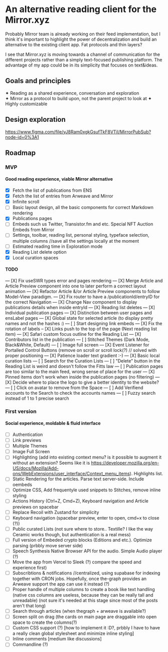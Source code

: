 # An alternative reading client for the Mirror.xyz

Probably Mirror team is already working on their feed implementation, but I think it's important to highlight the power of decentralization and build an alternative to the existing client app. Fat protocols and thin layers?

I see that Mirror.xyz is moving towards a channel of communication for the different projects rather than a simply text-focused publishing platform. The advantage of my app could be in its simplicity that focuses on text&ideas.

## Goals and principles

✦ Reading as a shared experience, conversation and exploration  
✦ Mirror as a protocol to build upon, not the
parent project to look at
✦ Highly customizable

## Design exploration

https://www.figma.com/file/yJ8Ram0xgkGsufTkF8VTil/MirrorPubSub?node-id=0%3A1

## Roadmap

### MVP

#### Good reading experience, viable Mirror alternative

- [x] Fetch the list of publications from ENS
- [x] Fetch the list of entries from Arweave and Mirror
- [x] Infinite scroll
- [ ] Basic layout design, all the basic components for correct Markdown rendering
- [x] Publications pages
- [ ] Embeds such us Twitter, Transistor.fm and etc. Special NFT Auction Embeds from Mirror
- [ ] Settings, toolbar, reading list, personal styling, typeface selection, multiple columns //save all the settings locally at the moment
- [ ] Estimated reading time in Exploration mode
- [x] Reading List delete option
- [x] Local curation spaces

#### TODO

— [X] Fix useSWR types error and pages rendering
— [X] Merge Article and Article Preview component into one to later perform a correct layout animation
— [X] Refactor Article &/or Article Preview components to follow Model-View paradigm.
— [X] Fix router to have a /publicationId/entryID for the correct Navigation
— [X] Change Nav component to display publications details when inside entryId
— [X] Reading list deletes
— [X] Individual publication pages
— [X] Distinction between user pages and ensLabel pages
— [X] Global state for selected article (to display pretty names and not the hashes :)
— [ ] Start designing link embeds
— [X] Fix the rotation of labels
– [X] Links push to the top of the page (Next reading list item)
— [X] Safari custom focus outline for the Reading List
— [X] Contributors list in the publication
— [ ] Stitched Themes (Dark Mode, Black&White, Default)
— [ ] Image full screen
— [X] Event Listener for Portalled Control Buttons (remove on scroll or scroll lock(?) // solved with proper positioning
— [X] Patience loader text gradient :-)
— [X] Basic local curation lists
— [ ] Search for the Curation Lists
— [ ] "Delete" button in the Reading List is weird and doesn't follow the Fitts law
— [ ] Publication pages are too similar to the main feed, wrong sense of place for the user
— [X] Pinned items don't work when inside the publication pages (no filtering)
— [X] Decide where to place the logo to give a better identity to the website?
— [ ] Click on avatar to remove from the Space
— [ ] Add Verifiend accounts to the Search to check the accounts names
— [ ] Fuzzy search instead of 1 to 1 precise search

### First version

#### Social experience, moldable & fluid interface

- [ ] Authentication
- [ ] Link previews
- [ ] Multiple Themes
- [ ] Image Full Screen
- [ ] Highlighting (add into existing context menu? is it possible to augment it without an extension? Seems like it is https://developer.mozilla.org/en-US/docs/Mozilla/Add-ons/WebExtensions/user_interface/Context_menu_items). Highlights list.
- [ ] Static Rendering for the articles. Parse text server-side. Include oembeds
- [ ] Optimize CSS, Add frequentyle used snippets to Stitches, remove inline styling
- [ ] Actions History (Ctrl+Z, Cmd+Z), Keyboard navigation and Article previews on spacebar
- [ ] Replace Recoil with Zustand for simplicity
- [ ] Keyboard navigation (spacebar preview, enter to open, cmd+x to close (?))
- [ ] Public curated Lists (not sure where to store.. Textille? I like the way Ceramic works though, but authentication is a real mess)
- [ ] Full version of Embeded crypto blocks (Editions and etc.). Optimize parsing (prbbly move server side)
- [ ] Speech Synthesis Native Browser API for the audio. Simple Audio player (?)
- [ ] Move the app from Vercel to Sleek (?) compare the speed and experience first)
- [ ] Subscribtions & notifications //centralized, using supabase for indexing together with CRON jobs. Hopefully, once the-graph provides an Arweave support the app can use it instead (?)
- [ ] Proper handle of multiple columns to create a book like text handling (native css columns are useless, because they can be really tall and unreadable) (not sure it's needed at this stage since most of the posts aren't that long)
- [ ] Search through articles (when thegraph + arweave is available?)
- [ ] Screen split on drag (the cards on main page are draggable into open space to create the columns(?)
- [ ] Custom CSS support (?) [how to implement it :D?, prbbly I have to have a really clean global stylesheet and minimize inline styling]
- [ ] Inline comments [medium like discussions]
- [ ] Commandline (?)
